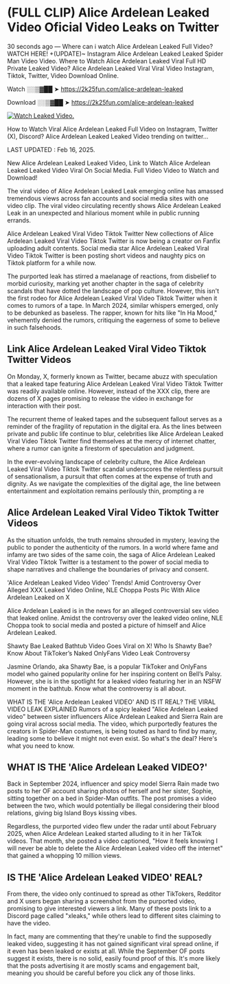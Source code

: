 # (FULL CLIP) Alice Ardelean Leaked Video Oficial Video Leaks on Twitter

30 seconds ago — Where can i watch Alice Ardelean Leaked Full Video? WATCH HERE! +(UPDATE)~ Instagram Alice Ardelean Leaked Leaked Spider Man Video Video. Where to Watch Alice Ardelean Leaked Viral Full HD Private Leaked Video? Alice Ardelean Leaked Viral Viral Video Instagram, Tiktok, Twitter, Video Download Online.

Watch ░░▒▓██ ➤ https://2k25fun.com/alice-ardelean-leaked

Download ░░▒▓██ ➤ https://2k25fun.com/alice-ardelean-leaked

[![Watch Leaked Video.](https://miro.medium.com/v2/resize:fit:828/format:webp/1*cilzJN44JGOrTw9NJCrNHA.gif "Watch Leaked Video")](https://2k25fun.com/alice-ardelean-leaked)

How to Watch Viral Alice Ardelean Leaked Full Video on Instagram, Twitter (X), Discord? Alice Ardelean Leaked Leaked Video trending on twitter...

LAST UPDATED : Feb 16, 2025.

New Alice Ardelean Leaked Leaked Video, Link to Watch Alice Ardelean Leaked Leaked Video Viral On Social Media. Full Video Video to Watch and Download!

The viral video of Alice Ardelean Leaked Leak emerging online has amassed tremendous views across fan accounts and social media sites with one video clip. The viral video circulating recently shows Alice Ardelean Leaked Leak in an unexpected and hilarious moment while in public running errands.

Alice Ardelean Leaked Viral Video Tiktok Twitter New collections of Alice Ardelean Leaked Viral Video Tiktok Twitter is now being a creator on Fanfix uploading adult contents. Social media star Alice Ardelean Leaked Viral Video Tiktok Twitter is been posting short videos and naughty pics on Tiktok platform for a while now.

The purported leak has stirred a maelanage of reactions, from disbelief to morbid curiosity, marking yet another chapter in the saga of celebrity scandals that have dotted the landscape of pop culture. However, this isn't the first rodeo for Alice Ardelean Leaked Viral Video Tiktok Twitter when it comes to rumors of a tape. In March 2024, similar whispers emerged, only to be debunked as baseless. The rapper, known for hits like "In Ha Mood," vehemently denied the rumors, critiquing the eagerness of some to believe in such falsehoods.

## Link Alice Ardelean Leaked Viral Video Tiktok Twitter Videos

On Monday, X, formerly known as Twitter, became abuzz with speculation that a leaked tape featuring Alice Ardelean Leaked Viral Video Tiktok Twitter was readily available online. However, instead of the XXX clip, there are dozens of X pages promising to release the video in exchange for interaction with their post.

The recurrent theme of leaked tapes and the subsequent fallout serves as a reminder of the fragility of reputation in the digital era. As the lines between private and public life continue to blur, celebrities like Alice Ardelean Leaked Viral Video Tiktok Twitter find themselves at the mercy of internet chatter, where a rumor can ignite a firestorm of speculation and judgment.

In the ever-evolving landscape of celebrity culture, the Alice Ardelean Leaked Viral Video Tiktok Twitter scandal underscores the relentless pursuit of sensationalism, a pursuit that often comes at the expense of truth and dignity. As we navigate the complexities of the digital age, the line between entertainment and exploitation remains perilously thin, prompting a re

##  Alice Ardelean Leaked Viral Video Tiktok Twitter Videos

As the situation unfolds, the truth remains shrouded in mystery, leaving the public to ponder the authenticity of the rumors. In a world where fame and infamy are two sides of the same coin, the saga of Alice Ardelean Leaked Viral Video Tiktok Twitter is a testament to the power of social media to shape narratives and challenge the boundaries of privacy and consent.

'Alice Ardelean Leaked Video Video' Trends! Amid Controversy Over Alleged XXX Leaked Video Online, NLE Choppa Posts Pic With Alice Ardelean Leaked on X

Alice Ardelean Leaked is in the news for an alleged controversial sex video that leaked online. Amidst the controversy over the leaked video online, NLE Choppa took to social media and posted a picture of himself and Alice Ardelean Leaked.

Shawty Bae Leaked Bathtub Video Goes Viral on X! Who Is Shawty Bae? Know About TikToker’s Naked OnlyFans Video Leak Controversy

Jasmine Orlando, aka Shawty Bae, is a popular TikToker and OnlyFans model who gained popularity online for her inspiring content on Bell’s Palsy. However, she is in the spotlight for a leaked video featuring her in an NSFW moment in the bathtub. Know what the controversy is all about.

WHAT IS THE 'Alice Ardelean Leaked VIDEO' AND IS IT REAL? THE VIRAL VIDEO LEAK EXPLAINED Rumors of a spicy leaked "Alice Ardelean Leaked video" between sister influencers Alice Ardelean Leaked and Sierra Rain are going viral across social media. The video, which purportedly features the creators in Spider-Man costumes, is being touted as hard to find by many, leading some to believe it might not even exist. So what's the deal? Here's what you need to know.

## WHAT IS THE 'Alice Ardelean Leaked VIDEO?'

Back in September 2024, influencer and spicy model Sierra Rain made two posts to her OF account sharing photos of herself and her sister, Sophie, sitting together on a bed in Spider-Man outfits. The post promises a video between the two, which would potentially be illegal considering their blood relations, giving big Island Boys kissing vibes.

Regardless, the purported video flew under the radar until about February 2025, when Alice Ardelean Leaked started alluding to it in her TikTok videos. That month, she posted a video captioned, "How it feels knowing I will never be able to delete the Alice Ardelean Leaked video off the internet" that gained a whopping 10 million views.

## IS THE 'Alice Ardelean Leaked VIDEO' REAL?

From there, the video only continued to spread as other TikTokers, Redditor and X users began sharing a screenshot from the purported video, promising to give interested viewers a link. Many of these posts link to a Discord page called "xleaks," while others lead to different sites claiming to have the video.

In fact, many are commenting that they're unable to find the supposedly leaked video, suggesting it has not gained significant viral spread online, if it even has been leaked or exists at all. While the September OF posts suggest it exists, there is no solid, easily found proof of this. It's more likely that the posts advertising it are mostly scams and engagement bait, meaning you should be careful before you click any of those links.